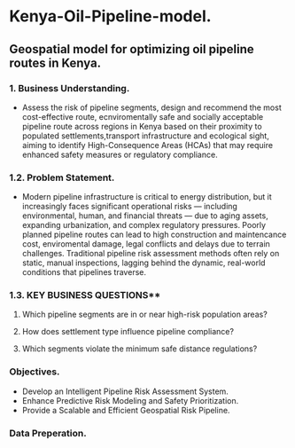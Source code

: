 # Kenya-Oil-Pipeline-model.
## Geospatial model for optimizing oil pipeline routes in Kenya.
### 1. Business Understanding.
- Assess the risk of pipeline segments, design and recommend the most cost-effective route, ecnviromentally safe and socially acceptable pipeline route across regions in Kenya based on their proximity to populated settlements,transport infrastructure and ecological sight, aiming to identify High-Consequence Areas (HCAs) that may require enhanced safety measures or regulatory compliance.

### 1.2. Problem Statement.
- Modern pipeline infrastructure is critical to energy distribution, but it increasingly faces significant operational risks — including environmental, human, and financial threats — due to aging assets, expanding urbanization, and complex regulatory pressures. Poorly planned pipeline routes can lead to high construction and maintencance cost, enviromental damage, legal conflicts and delays due to terrain challenges. Traditional pipeline risk assessment methods often rely on static, manual inspections, lagging behind the dynamic, real-world conditions that pipelines traverse.

### 1.3. KEY BUSINESS QUESTIONS**

1. Which pipeline segments are in or near high-risk population areas?

2. How does settlement type influence pipeline compliance?

3. Which segments violate the minimum safe distance regulations?

### Objectives.
- Develop an Intelligent Pipeline Risk Assessment System.
- Enhance Predictive Risk Modeling and Safety Prioritization.
- Provide a Scalable and Efficient Geospatial Risk Pipeline.
  

### Data Preperation.
